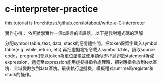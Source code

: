 # c-interpreter-practice
this tutorial is from:https://github.com/lotabout/write-a-C-interpreter

實作心得：
依照教學實作一個c語言的直譯器，以下是我對程式碼的理解

分配symbol table, text, data, stack的記憶體空間。把token保留字載入symbol table(e.g. while, return, etc) 再把虛擬機指令載入symbol table。讀取source code，program()會以token為單位讀取並使用類似BNF遞迴把statement拆成expression，遞迴至expression能用虛擬機指令處理時，把對應指令放到text區塊、全域變數放到data區塊。最後執行虛擬機，模擬程式runtime時register和stack的操作。

